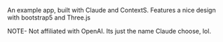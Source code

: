 An example app, built with Claude and ContextS. Features a nice design with bootstrap5 and Three.js

NOTE- Not affiliated with OpenAI. Its just the name Claude choose, lol.


